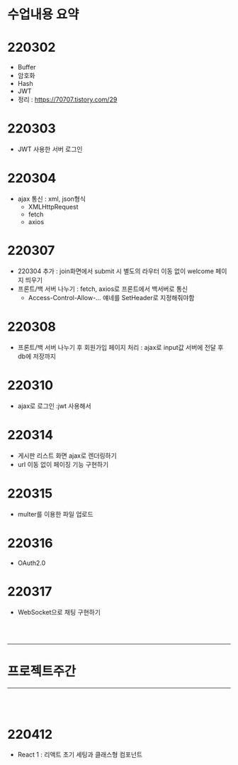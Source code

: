 # 수업내용 요약
# 220302
- Buffer
- 암호화
- Hash
- JWT
- 정리 : https://70707.tistory.com/29
# 220303
- JWT 사용한 서버 로그인
# 220304
- ajax 통신 : xml, json형식
    - XMLHttpRequest
    - fetch
    - axios
# 220307
- 220304 추가 : join화면에서 submit 시 별도의 라우터 이동 없이 welcome 페이지 띄우기
- 프론트/백 서버 나누기 : fetch, axios로 프론트에서 백서버로 통신
    - Access-Control-Allow-... 얘네를 SetHeader로 지정해줘야함

# 220308
- 프론트/백 서버 나누기 후 회원가입 페이지 처리 : ajax로 input값 서버에 전달 후 db에 저장까지

#  220310
- ajax로 로그인 :jwt 사용해서

# 220314
- 게시판 리스트 화면 ajax로 렌더링하기
- url 이동 없이 페이징 기능 구현하기

# 220315
- multer를 이용한 파일 업로드

# 220316
- OAuth2.0

# 220317
- WebSocket으로 채팅 구현하기

<br>
<br>

---

<h1>프로젝트주간</h1>

---

<br>
<br>

# 220412
- React 1 : 리액트 초기 세팅과 클래스형 컴포넌트
